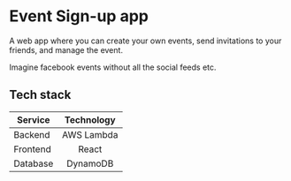 # Event Sign-up app

A web app where you can create your own events, send invitations to your friends, and manage the event.

Imagine facebook events without all the social feeds etc.

## Tech stack

| Service  | Technology |
| -------- | :--------: |
| Backend  | AWS Lambda |
| Frontend |   React    |
| Database |  DynamoDB  |

